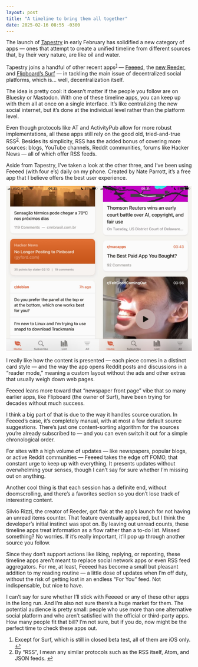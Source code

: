 ```yaml
---
layout: post
title: "A timeline to bring them all together"
date: 2025-02-16 08:55 -0300
---
```

The launch of [Tapestry](https://usetapestry.com/) in early February has solidified a new category of apps — ones that attempt to create a unified timeline from different sources that, by their very nature, are like oil and water.

Tapestry joins a handful of other recent apps<sup id="fnref:1"><a href="#fn:1" rel="footnote">1</a></sup> — [Feeeed](https://feeeed.nateparrott.com/), the [new Reeder](https://reeder.app/), and [Flipboard’s Surf](https://about.surf.social/) — in tackling the main issue of decentralized social platforms, which is… well, decentralization itself.

The idea is pretty cool: it doesn’t matter if the people you follow are on Bluesky or Mastodon. With one of these timeline apps, you can keep up with them all at once on a single interface. It’s like centralizing the new social internet, but it’s done at the individual level rather than the platform level.

<!--break-->Even though protocols like AT and ActivityPub allow for more robust implementations, all these apps still rely on the good old, tried-and-true RSS<sup id="fnref:2"><a href="#fn:2" rel="footnote">2</a></sup>. Besides its simplicity, RSS has the added bonus of covering more sources: blogs, YouTube channels, Reddit communities, forums like Hacker News — all of which offer RSS feeds.

Aside from Tapestry, I've taken a look at the other three, and I’ve been using Feeeed (with four e’s) daily on my phone. Created by Nate Parrott, it’s a free app that I believe offers the best user experience.

<img class="full-img" src="/assets/2025/timeline-apps-tapestry-surf-feeeeds/feeeed-app-ios.jpg" alt="Two screenshots of Feeeed side by side, showcasing different content card layouts." />

I really like how the content is presented — each piece comes in a distinct card style — and the way the app opens Reddit posts and discussions in a “reader mode,” meaning a custom layout without the ads and other extras that usually weigh down web pages.

Feeeed leans more toward that “newspaper front page” vibe that so many earlier apps, like Flipboard (the owner of Surf), have been trying for decades without much success.

I think a big part of that is due to the way it handles source curation. In Feeeed’s case, it’s completely manual, with at most a few default source suggestions. There’s just one content-sorting algorithm for the sources you’re already subscribed to — and you can even switch it out for a simple chronological order.

For sites with a high volume of updates — like newspapers, popular blogs, or active Reddit communities — Feeeed takes the edge off FOMO, that constant urge to keep up with everything. It presents updates without overwhelming your senses, though I can’t say for sure whether I’m missing out on anything.

Another cool thing is that each session has a definite end, without doomscrolling, and there’s a favorites section so you don’t lose track of interesting content.

Silvio Rizzi, the creator of Reeder, got flak at the app’s launch for not having an unread items counter. That feature eventually appeared, but I think the developer’s initial instinct was spot on. By leaving out unread counts, these timeline apps treat information as a flow rather than a to-do list. Missed something? No worries. If it’s really important, it’ll pop up through another source you follow.

Since they don’t support actions like liking, replying, or reposting, these timeline apps aren’t meant to replace social network apps or even RSS feed aggregators. For me, at least, Feeeed has become a small but pleasant addition to my reading routine — a little dose of updates when I’m off duty, without the risk of getting lost in an endless “For You” feed. Not indispensable, but nice to have.

I can’t say for sure whether I’ll stick with Feeeed or any of these other apps in the long run. And I’m also not sure there’s a huge market for them. The potential audience is pretty small: people who use more than one alternative social platform and who aren’t satisfied with the official or third-party apps. How many people fit that bill? I’m not sure, but if you do, now might be the perfect time to check these apps out.

<div class="footnotes"><ol>
  <li class="footnote" id="fn:1">Except for Surf, which is still in closed beta test, all of them are iOS only. <a href="#fnref:1" title="Voltar">↩</a></li>
  <li class="footnote" id="fn:2">By “RSS”, I mean any similar protocols such as the RSS itself, Atom, and JSON feeds. <a href="#fnref:2" title="Voltar">↩</a></li>
</ol></div>